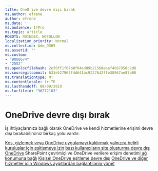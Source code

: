 ```yaml
---
title: OneDrive devre dışı bırak
ms.author: efrene
author: efrene
ms.date: ''
ms.audience: ITPro
ms.topic: article
ROBOTS: NOINDEX, NOFOLLOW
localization_priority: Normal
ms.collection: Adm_O365
ms.assetid: ''
ms.custom:
- "9000674"
- "2552"
ms.openlocfilehash: 2ef6ff1f67b8f04ed09b21568aaef4607950c2d8
ms.sourcegitcommit: 631e527967f4d641bc9227642ffe38967ae87a00
ms.translationtype: MT
ms.contentlocale: tr-TR
ms.lasthandoff: 08/09/2019
ms.locfileid: "36272183"
---
```

# <a name="disable-onedrive"></a>OneDrive devre dışı bırak

İş ihtiyaçlarınıza bağlı olarak OneDrive ve kendi hizmetlerine erişimi devre dışı bırakabilirsiniz birkaç yolu vardır:

[Kes, gizlemek veya OneDrive uygulamayı kaldırmak](https://support.office.com/article/turn-off-disable-or-uninstall-onedrive-f32a17ce-3336-40fe-9c38-6efb09f944b0)
[yalnızca belirli kuruluşlar için eşitlemeye izin](https://docs.microsoft.com/onedrive/use-group-policy#allow-syncing-onedrive-accounts-for-only-specific-organizations)
[bazı kullanıcıların site oluşturma devre dışı OneDrive](https://docs.microsoft.com/sharepoint/manage-user-profiles#disable-onedrive-creation-for-some-users)
SharePoint çevrimiçi ve OneDrive verilere erişim denetimi[ ağ konumuna bağlı](https://docs.microsoft.com/sharepoint/control-access-based-on-network-location)
[Kişisel OneDrive eşitleme devre dışı](https://docs.microsoft.com/onedrive/use-group-policy#DisablePersonalSync)
[OneDrive ve diğer hizmetler için Windows aygıtlardan bağlantılarını yönet](https://docs.microsoft.com/windows/privacy/manage-connections-from-windows-operating-system-components-to-microsoft-services#bkmk-onedrive)



